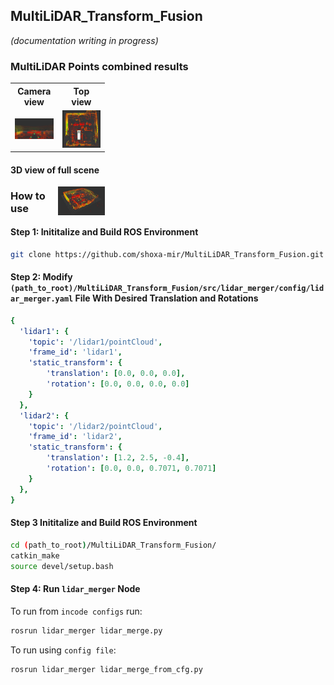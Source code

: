 ## MultiLiDAR_Transform_Fusion

_(documentation writing in progress)_

<!-- add result images -->

### MultiLiDAR Points combined results

<table style="max-width: 30%;">
    <tr>
        <th>Camera view</th>
        <th>Top view</th>
    </tr>
    <tr>
        <td style="width: 50%;"><img src="media/cam_view.jpg" style="width: 100%;"></td>
        <td style="width: 50%;"><img src="media/top_view.jpg" style="width: 100%;"></td>
    </tr>
</table>

#### 3D view of full scene
<div style="max-width: 30%;">
    <img src="media/3d_view.jpg" style="width: 50%; float: right;">
</div>

### How to use
#### Step 1: Inititalize and Build ROS Environment
```bash
git clone https://github.com/shoxa-mir/MultiLiDAR_Transform_Fusion.git MultiLiDAR_Transform_Fusion/
```

#### Step 2: Modify `(path_to_root)/MultiLiDAR_Transform_Fusion/src/lidar_merger/config/lidar_merger.yaml` File With Desired Translation and Rotations
```yaml
{
  'lidar1': {
    'topic': '/lidar1/pointCloud',
    'frame_id': 'lidar1',
    'static_transform': {
        'translation': [0.0, 0.0, 0.0],
        'rotation': [0.0, 0.0, 0.0, 0.0]
    }
  },
  'lidar2': {
    'topic': '/lidar2/pointCloud',
    'frame_id': 'lidar2',
    'static_transform': {
        'translation': [1.2, 2.5, -0.4],
        'rotation': [0.0, 0.0, 0.7071, 0.7071]
    }
  },
}
```

#### Step 3 Inititalize and Build ROS Environment
```bash
cd (path_to_root)/MultiLiDAR_Transform_Fusion/
catkin_make
source devel/setup.bash
```

#### Step 4: Run ```lidar_merger``` Node
To run from `incode configs` run:
```bash
rosrun lidar_merger lidar_merge.py
```

To run using `config file`:
```bash
rosrun lidar_merger lidar_merge_from_cfg.py
```

